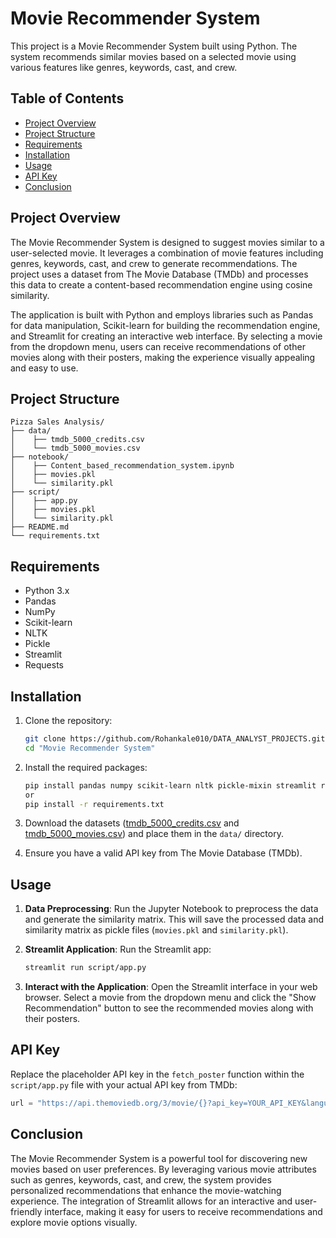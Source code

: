 # Movie Recommender System

This project is a Movie Recommender System built using Python. The system recommends similar movies based on a selected movie using various features like genres, keywords, cast, and crew.

## Table of Contents
- [Project Overview](#project-overview)
- [Project Structure](#project-structure)
- [Requirements](#requirements)
- [Installation](#installation)
- [Usage](#usage)
- [API Key](#api-key)
- [Conclusion](#conclusion)

## Project Overview 
The Movie Recommender System is designed to suggest movies similar to a user-selected movie. It leverages a combination of movie features including genres, keywords, cast, and crew to generate recommendations. The project uses a dataset from The Movie Database (TMDb) and processes this data to create a content-based recommendation engine using cosine similarity.

The application is built with Python and employs libraries such as Pandas for data manipulation, Scikit-learn for building the recommendation engine, and Streamlit for creating an interactive web interface. By selecting a movie from the dropdown menu, users can receive recommendations of other movies along with their posters, making the experience visually appealing and easy to use.


## Project Structure

```plaintext
Pizza Sales Analysis/
├── data/
│    ├── tmdb_5000_credits.csv
│    └── tmdb_5000_movies.csv
├── notebook/
│    ├── Content_based_recommendation_system.ipynb
│    ├── movies.pkl
│    └── similarity.pkl    
├── script/
│    ├── app.py
│    ├── movies.pkl
│    └── similarity.pkl
├── README.md
└── requirements.txt
```

## Requirements

- Python 3.x
- Pandas
- NumPy
- Scikit-learn
- NLTK
- Pickle
- Streamlit
- Requests

## Installation

1. Clone the repository:
    ```sh
    git clone https://github.com/Rohankale010/DATA_ANALYST_PROJECTS.git
    cd "Movie Recommender System"
    ```

2. Install the required packages:
    ```sh
    pip install pandas numpy scikit-learn nltk pickle-mixin streamlit requests
    or 
    pip install -r requirements.txt
    ```

3. Download the datasets ([tmdb_5000_credits.csv](https://www.kaggle.com/datasets/tmdb/tmdb-movie-metadata/data) and [tmdb_5000_movies.csv](https://www.kaggle.com/datasets/tmdb/tmdb-movie-metadata/data)) and place them in the `data/` directory.

4. Ensure you have a valid API key from The Movie Database (TMDb).

## Usage

1. **Data Preprocessing**: Run the Jupyter Notebook to preprocess the data and generate the similarity matrix. This will save the processed data and similarity matrix as pickle files (`movies.pkl` and `similarity.pkl`).

2. **Streamlit Application**: Run the Streamlit app:
    ```sh
    streamlit run script/app.py
    ```

3. **Interact with the Application**: Open the Streamlit interface in your web browser. Select a movie from the dropdown menu and click the "Show Recommendation" button to see the recommended movies along with their posters.

## API Key

Replace the placeholder API key in the `fetch_poster` function within the `script/app.py` file with your actual API key from TMDb:
```python
url = "https://api.themoviedb.org/3/movie/{}?api_key=YOUR_API_KEY&language=en-US".format(movie_id)
```

## Conclusion

The Movie Recommender System is a powerful tool for discovering new movies based on user preferences. By leveraging various movie attributes such as genres, keywords, cast, and crew, the system provides personalized recommendations that enhance the movie-watching experience. The integration of Streamlit allows for an interactive and user-friendly interface, making it easy for users to receive recommendations and explore movie options visually.

